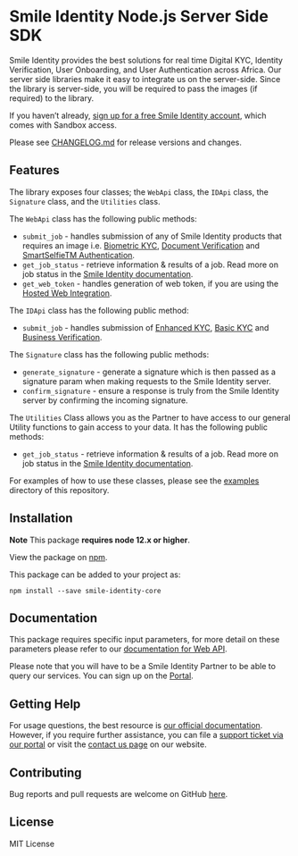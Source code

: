 # Smile Identity Node.js Server Side SDK

Smile Identity provides the best solutions for real time Digital KYC, Identity Verification, User Onboarding, and User Authentication across Africa. Our server side libraries make it easy to integrate us on the server-side. Since the library is server-side, you will be required to pass the images (if required) to the library.

If you haven’t already, [sign up for a free Smile Identity account](https://www.smileidentity.com/schedule-a-demo/), which comes with Sandbox access.

Please see [CHANGELOG.md](CHANGELOG.md) for release versions and changes.

## Features

The library exposes four classes; the `WebApi` class, the `IDApi` class, the `Signature` class, and the `Utilities` class.

The `WebApi` class has the following public methods:

- `submit_job` - handles submission of any of Smile Identity products that requires an image i.e. [Biometric KYC](https://docs.smileidentity.com/products/biometric-kyc), [Document Verification](https://docs.smileidentity.com/products/document-verification) and [SmartSelfieTM Authentication](https://docs.smileidentity.com/products/biometric-authentication).
- `get_job_status` - retrieve information & results of a job. Read more on job status in the [Smile Identity documentation](https://docs.smileidentity.com/further-reading/job-status).
- `get_web_token` - handles generation of web token, if you are using the [Hosted Web Integration](https://docs.smileidentity.com/web-mobile-web/web-integration-beta).

The `IDApi` class has the following public method:

- `submit_job` - handles submission of [Enhanced KYC](https://docs.smileidentity.com/products/identity-lookup), [Basic KYC](https://docs.smileidentity.com/products/id-verification) and [Business Verification](https://docs.smileidentity.com/products/for-businesses-kyb/business-verification).

The `Signature` class has the following public methods:

- `generate_signature` - generate a signature which is then passed as a signature param when making requests to the Smile Identity server.
- `confirm_signature` - ensure a response is truly from the Smile Identity server by confirming the incoming signature.

The `Utilities` Class allows you as the Partner to have access to our general Utility functions to gain access to your data. It has the following public methods:

- `get_job_status` - retrieve information & results of a job. Read more on job status in the [Smile Identity documentation](https://docs.smileidentity.com/further-reading/job-status).

For examples of how to use these classes, please see the [examples](/examples/) directory of this repository.

## Installation

**Note** This package **requires node 12.x or higher**.

View the package on [npm](https://www.npmjs.com/package/smile-identity-core).

This package can be added to your project as:

```shell
npm install --save smile-identity-core
```

## Documentation

This package requires specific input parameters, for more detail on these parameters please refer to our [documentation for Web API](https://docs.smileidentity.com/server-to-server/javascript).

Please note that you will have to be a Smile Identity Partner to be able to query our services. You can sign up on the [Portal](https://portal.smileidentity.com/signup).

## Getting Help

For usage questions, the best resource is [our official documentation](https://docs.smileidentity.com). However, if you require further assistance, you can file a [support ticket via our portal](https://portal.smileidentity.com/partner/support/tickets) or visit the [contact us page](https://portal.smileidentity.com/partner/support/tickets) on our website.

## Contributing

Bug reports and pull requests are welcome on GitHub [here](https://github.com/smileidentity/smile-identity-core-js).

## License

MIT License
